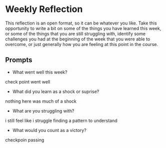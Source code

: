 # Weekly Reflection
This reflection is an open format, so it can be whatever you like. Take this opportunity to write a bit on some of the things you have learned this week, or some of the things that you are still struggling with, identify some challenges you had at the beginning of the week that you were able to overcome, or just generally how you are feeling at this point in the course.

## Prompts
- What went well this week?

check point went well 


- What did you learn as a shock or suprise?

nothing here was much of a shock

- What are you struggling with?

i still feel like i struggle finding a pattern to understand 

- What would you count as a victory?

checkpoin passing